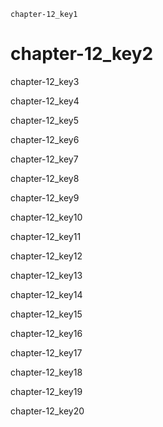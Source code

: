 ```ngMeta
chapter-12_key1
```
# chapter-12_key2
chapter-12_key3

chapter-12_key4

chapter-12_key5

chapter-12_key6

chapter-12_key7

chapter-12_key8

chapter-12_key9

chapter-12_key10

chapter-12_key11

chapter-12_key12

chapter-12_key13

chapter-12_key14

chapter-12_key15

chapter-12_key16

chapter-12_key17

chapter-12_key18

chapter-12_key19

chapter-12_key20